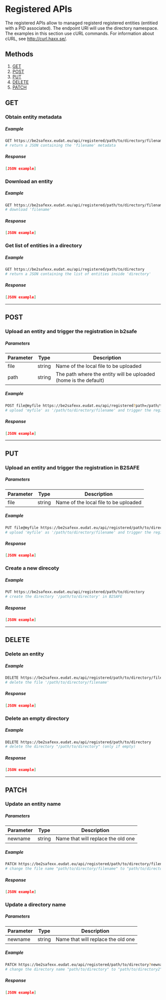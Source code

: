 
# Registered APIs


The registered APIs allow to managed registerd registered entities (entitied with a PID associated).
The endpoint URI will use the directory namespace.
The examples in this section use cURL commands. For information about cURL, see http://curl.haxx.se/.

## Methods
1. [GET](#get)
2. [POST](#post)
3. [PUT](#put)
4. [DELETE](#delete)
5. [PATCH](#patch)


## **GET**

### Obtain entity metadata
##### Example
```bash
GET https://be2safexx.eudat.eu/api/registered/path/to/directory/filename
# return a JSON containing the 'filename' metadata
```
##### Response
```json
[JSON example]
```


### Download an entity
##### Example
```bash
GET https://be2safexx.eudat.eu/api/registered/path/to/directory/filename?download
# download 'filename'
```
##### Response
```json
[JSON example]
```


### Get list of entities in a directory
##### Example
```bash
GET https://be2safexx.eudat.eu/api/registered/path/to/directory
# return a JSON containing the list of entities inside 'directory'
```
##### Response
```json
[JSON example]
```

---
## **POST**

### Upload an entity **and trigger the registration in b2safe**
##### Parameters
| Parameter | Type | Description 
|-----------|------|-------------
| file  | string | Name of the local file to be uploaded  
| path  | string | The path where the entity will be uploaded (home is the default)  
##### Example
```bash
POST file@myfile https://be2safexx.eudat.eu/api/registered?path=/path/to/directory/filename
# upload 'myfile' as '/path/to/directory/filename' and trigger the registration in B2SAFE
```
##### Response
```json
[JSON example]
```

---
## **PUT**

### Upload an entity **and trigger the registration in B2SAFE**
##### Parameters
| Parameter | Type | Description 
|-----------|------|-------------
| file | string | Name of the local file to be uploaded  
##### Example
```bash
PUT file@myfile https://be2safexx.eudat.eu/api/registered/path/to/directory/filename
# upload 'myfile' as '/path/to/directory/filename' and trigger the registration in B2SAFE
```
##### Response
```json
[JSON example]
```


### Create a new direcoty
##### Example
```bash
PUT https://be2safexx.eudat.eu/api/registered/path/to/directory
# create the directory '/path/to/directory' in B2SAFE
```
##### Response
```json
[JSON example]
```

---
## **DELETE**

### Delete an entity 
##### Example
```bash
DELETE https://be2safexx.eudat.eu/api/registered/path/to/directory/filename
# delete the file '/path/to/directory/filename'
```
##### Response
```json
[JSON example]
```

### Delete an empty directory 
##### Example
```bash
DELETE https://be2safexx.eudat.eu/api/registered/path/to/directory
# delete the directory "/path/to/directory" (only if empty)
```
##### Response
```json
[JSON example]
```

---
## **PATCH**

### Update an entity name
##### Parameters
| Parameter | Type | Description 
|-----------|------|-------------
| newname | string | Name that will replace the old one  
##### Example
```bash
PATCH https://be2safexx.eudat.eu/api/registered/path/to/directory/filename?newname=filename2
# change the file name "path/to/directory/filename" to "path/to/directory/filename2"
```
##### Response
```json
[JSON example]
```


### Update a directory name
##### Parameters
| Parameter | Type | Description 
|-----------|------|-------------
| newname | string | Name that will replace the old one  
##### Example
```bash
PATCH https://be2safexx.eudat.eu/api/registered/path/to/directory?newname=directory2
# change the directory name "path/to/directory" to "path/to/directory2"
```
##### Response
```json
[JSON example]
```

